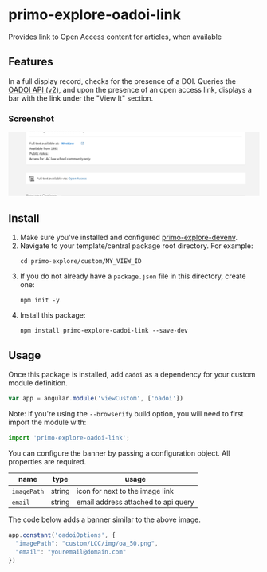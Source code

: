 # primo-explore-oadoi-link
Provides link to Open Access content for articles, when available

## Features
In a full display record, checks for the presence of a DOI. Queries the [OADOI API (v2)](https://oadoi.org/api/v2), and upon the presence of an open access link, displays a bar with the link under the "View It" section.

### Screenshot
![screenshot](screenshot.png)

## Install
1. Make sure you've installed and configured [primo-explore-devenv](https://github.com/ExLibrisGroup/primo-explore-devenv).
2. Navigate to your template/central package root directory. For example:
    ```
    cd primo-explore/custom/MY_VIEW_ID
    ```
3. If you do not already have a `package.json` file in this directory, create one:
    ```
    npm init -y
    ```
4. Install this package:
    ```
    npm install primo-explore-oadoi-link --save-dev
    ```

## Usage
Once this package is installed, add `oadoi` as a dependency for your custom module definition.

```js
var app = angular.module('viewCustom', ['oadoi'])
```

Note: If you're using the `--browserify` build option, you will need to first import the module with:

```javascript
import 'primo-explore-oadoi-link';
```

You can configure the banner by passing a configuration object. All properties are required.

| name      | type         | usage                                                                                   |
|-----------|--------------|-----------------------------------------------------------------------------------------|
| `imagePath` | string       | icon for next to the image link                                               |
| `email` | string       | email address attached to api query                                               |

The code below adds a banner similar to the above image.

```js
app.constant('oadoiOptions', {
  "imagePath": "custom/LCC/img/oa_50.png",
  "email": "youremail@domain.com"
})
```

<!-- ## Running tests
1. Clone the repo
2. Run `npm install`
3. Run `npm test` -->
